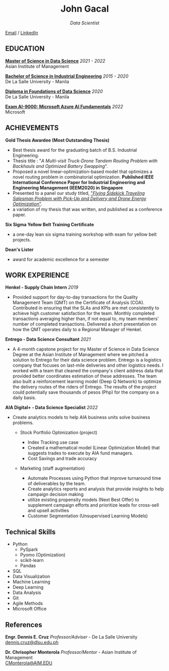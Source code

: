 <h1 align='center'> John Gacal </h1>

<p align='center'><i>Data Scientist</i></p>



  
[Email](mailto:johnfrancisgacal@gmail.com) / [LinkedIn](https://www.linkedin.com/in/john-francis-gacal/)




## EDUCATION

[**Master of Science in Data Science**](https://asite.aim.edu/programs/master-of-science-in-data-science/) _2021 - 2022_<br>
Asian Institute of Management 


[**Bachelor of Science in Industrial Engineering**](https://www.dlsu.edu.ph/colleges/gcoe/undergraduate-degree-programs/bachelor-of-science-in-industrial-engineering-bsie/) _2015 - 2020_<br>
De La Salle University - Manila 


[**Diploma in Foundations of Data Science**](https://altdsi.dlsu.edu.ph/programs/Diploma%20Courses/foundations-of-data-science-2.html) _2020_<br>
De La Salle University - Manila 

[**Exam AI-9000: Microsoft Azure AI Fundamentals**](https://www.credly.com/badges/a4b47363-eb4d-4fb8-b66a-5e93acf2f691/linked_in_profile) _2022_ <br>
Microsoft


## ACHIEVEMENTS
**Gold Thesis Awardee (Most Outstanding Thesis)**
 - Best thesis award for the graduating batch of B.S. Industrial Engineering.
 - Thesis title : "_A Multi-visit Truck-Drone Tandem Routing Problem with Backhauls and Optimized Battery Swapping_".
 - Proposed a novel linear-optimization-based model that optimizes a novel routing problem in combinatorial optimization. 
**Published IEEE International Conference Paper for Industrial Engineering and Engineering Management (IEEM2020) in Singapore** 
- Presented to a panel our study titled, ["_Flying Sidekick Traveling Salesman Problem with Pick-Up and Delivery and Drone Energy Optimization_"](https://ieeexplore.ieee.org/document/9309960).
- a variation of my thesis that was written, and published as a conference paper.

**Six Sigma Yellow Belt Training Certificate** 
- a one-day lean six sigma training workshop with exam for yellow belt projects. 

**Dean's Lister**
 - award for academic excellence for a semester

## WORK EXPERIENCE
**Henkel - Supply Chain Intern** _2019_
 - Provided support for day-to-day transactions for the Quality Management Team (QMT) on the Certificate of Analysis (COA). Contributed in ensuring that the SLAs and KPIs are met consistently to achieve high customer satisfaction for the team. Monthly completed transactions averaging higher than, if not equal to, my team members’ number of completed transactions. Delivered a short presentation on how the QMT operates daily to a Regional Manager of Henkel.

**Entrego - Data Science Consultant** _2021_
 - A 4-month capstone project for my Master of Science in Data Science Degree at the Asian Institute of Management where we pitched a solution to Entrego for their data science problem. Entrego is a logistics company that focuses on last-mile deliveries and other logistics needs. I worked with a team that cleaned the company's client address data that provided better coordinates estimation of these addresses. The team also built a reinforcement learning model (Deep Q Network) to optimize the delivery routes of the riders of Entrego. The results of the project could potentially save thousands of pesos (Php) for the company on a daily basis.

**AIA Digital+ - Data Science Specialist** _2022_
- Create analytics models to help AIA business units solve business problems.
  - Stock Portfolio Optimization (project)
      - Index Tracking use case
      - Created a mathematical model (Linear Optimization Model) that suggests trades to execute by AIA fund managers.
      - Cost Savings and trade accuracy
      
  - Marketing (staff augmentation)
      - Automate Processes using Python that improve turnaround time of deliverables by the team.
      - Create analytics reports and analysis that provide insights to help campaign decision making
      - utilize existing propensity models (Next Best Offer) to supplement campaign efforts and prioritize leads for cross-sell and upsell activities
      - Customer Segmentation (Unsupervised Learning Models)
 

## Technical Skills
- Python
  - PySpark
  - Pyomo (Optimization)
  - scikit-learn
  - Pandas
- SQL
- Data Visualization
- Machine Learning
- Deep Learning
- Data Analysis
- Git
- Agile Methods
- Microsoft Office
  
## References
 **Engr. Dennis E. Cruz** _Professor/Adviser_ - De La Salle University<br>
 dennis.cruz@dlsu.edu.ph
 
 **Dr. Chrisopher Monterola** _Professor/Mentor_ - Asian Institute of Management<br>
 CMonterola@AIM.EDU

<!-- For more details see [GitHub Flavored Markdown](https://guides.github.com/features/mastering-markdown/). -->


